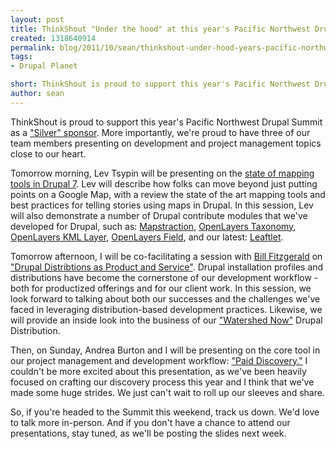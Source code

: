 ```yaml
---
layout: post
title: ThinkShout "Under the hood" at this year's Pacific Northwest Drupal Summit
created: 1318640914
permalink: blog/2011/10/sean/thinkshout-under-hood-years-pacific-northwest-drupal-summit
tags:
- Drupal Planet

short: ThinkShout is proud to support this year's Pacific Northwest Drupal Summit as a "Silver" sponsor. More importantly, we're proud to have three of our team members presenting on development and project management topics close to our heart.
author: sean
---
```

<p>ThinkShout is proud to support this year's Pacific Northwest Drupal Summit as a <a href="http://pnwdrupalsummit.org/sponsors">"Silver" sponsor</a>. More importantly, we're proud to have three of our team members presenting on development and project management topics close to our heart.</p><p>Tomorrow morning, Lev Tsypin will be presenting on the <a href="http://pnwdrupalsummit.org/sessions/mapping-drupal-7">state of mapping tools in Drupal 7</a>. Lev will describe how folks can move beyond just putting points on a Google Map, with a review the state of the art mapping tools and best practices for telling stories using maps in Drupal. In this session, Lev will also demonstrate a number of Drupal contribute modules that we've developed for Drupal, such as: <a href="http://drupal.org/project/mapstraction">Mapstraction</a>, <a href="http://drupal.org/project/openlayers_taxonomy">OpenLayers Taxonomy</a>, <a href="http://drupal.org/project/openlayers_kml_layer">OpenLayers KML Layer</a>, <a href="http://drupal.org/project/openlayers_field">OpenLayers Field</a>, and our latest: <a href="http://drupal.org/project/leaflet">Leaftlet</a>.</p><p>Tomorrow afternoon, I will be co-facilitating a session with <a href="http://pnwdrupalsummit.org/users/billfitzgerald">Bill Fitzgerald</a> on <a href="http://pnwdrupalsummit.org/sessions/drupal-distributions-product-service">"Drupal Distribtions as Product and Service"</a>. Drupal installation profiles and distributions have become the cornerstone of our development workflow - both for productized offerings and for our client work. In this session, we look forward to talking about both our successes and the challenges we've faced in leveraging distribution-based development practices. Likewise, we will provide an inside look into the business of our <a href="http://drupal.org/project/watershednow">"Watershed Now"</a> Drupal Distribution.</p><p>Then, on Sunday, Andrea Burton and I will be presenting on the core tool in our project management and development workflow: <a href="http://pnwdrupalsummit.org/sessions/getting-paid-and-adding-greater-value-discovery">"Paid Discovery."</a>&nbsp;I couldn't be more excited about this presentation, as we've been heavily focused on crafting our discovery process this year and I think that we've made some huge strides. We just can't wait to roll up our sleeves and share.</p><p>So, if you're headed to the Summit this weekend, track us down. We'd love to talk more in-person. And if you don't have a chance to attend our presentations, stay tuned, as we'll be posting the slides next week.</p>
